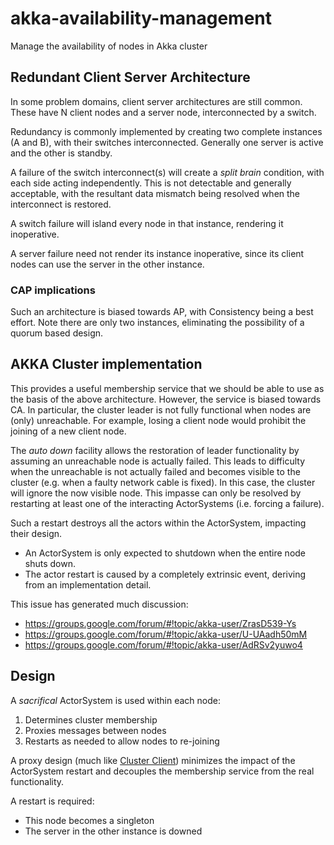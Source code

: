 # akka-availability-management

Manage the availability of nodes in Akka cluster


## Redundant Client Server Architecture

In some problem domains, client server architectures are still common.
These have N client nodes and a server node, interconnected by a switch. 

Redundancy is commonly implemented by creating two complete instances (A and B),
with their switches interconnected. Generally one server is active and
the other is standby. 

A failure of the switch interconnect(s) will create a _split brain_ condition,
with each side acting independently. This is not detectable and generally 
acceptable, with the resultant data mismatch being resolved when the interconnect
is restored. 

A switch failure will island every node in that instance, rendering it inoperative.

A server failure need not render its instance inoperative, since its client nodes can
use the server in the other instance. 

### CAP implications

Such an architecture is biased towards AP, with Consistency being a best effort.
Note there are only two instances, eliminating the possibility of a quorum based 
design. 


## AKKA Cluster implementation

This provides a useful membership service that we should be able to use as the
basis of the above architecture. However, the service is biased towards CA.
In particular, the cluster leader is not fully functional when nodes are (only) unreachable.
For example, losing a client node would prohibit the joining of a new client node. 

The _auto down_ facility allows the restoration of leader functionality by assuming an
unreachable node is actually failed. This leads to difficulty when the unreachable is not 
actually failed and becomes visible to the cluster (e.g. when a faulty network cable is fixed).
In this case, the cluster will ignore the now visible node. This impasse can only be
resolved by restarting at least one of the interacting ActorSystems (i.e. forcing a failure).

Such a restart destroys all the actors within the ActorSystem, impacting their design.
* An ActorSystem is only expected to shutdown when the entire node shuts down.
* The actor restart is caused by a completely extrinsic event, deriving from an implementation detail.

This issue has generated much discussion:
* https://groups.google.com/forum/#!topic/akka-user/ZrasD539-Ys
* https://groups.google.com/forum/#!topic/akka-user/U-UAadh50mM
* https://groups.google.com/forum/#!topic/akka-user/AdRSv2yuwo4

## Design
A _sacrifical_ ActorSystem is used within each node:
1. Determines cluster membership
2. Proxies messages between nodes
3. Restarts as needed to allow nodes to re-joining

A proxy design (much like [Cluster Client](http://doc.akka.io/docs/akka/snapshot/contrib/cluster-client.html))
minimizes the impact of the ActorSystem restart and decouples the membership service from the real functionality. 

A restart is required:
* This node becomes a singleton
* The server in the other instance is downed









